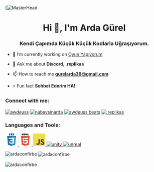 [![MasterHead](https://get.wallhere.com/photo/pokemon-video-games-pixel-art-pixels-1361959.jpg)
<h1 align="center">Hi 👋, I'm Arda Gürel</h1>
<h3 align="center">Kendi Çapımda Küçük Küçük Kodlarla Uğraşıyorum.</h3>

- 🔭 I’m currently working on [Oyun Yapıyorum](https://awdeuss.itch.io)

- 💬 Ask me about **Discord, .replikas**

- 📫 How to reach me **gurelarda36@gmail.com**

- ⚡ Fun fact **Sohbet Ederim HA!**

<h3 align="left">Connect with me:</h3>
<p align="left">
<a href="https://twitter.com/awdeuss" target="blank"><img align="center" src="https://raw.githubusercontent.com/rahuldkjain/github-profile-readme-generator/master/src/images/icons/Social/twitter.svg" alt="awdeuss" height="30" width="40" /></a>
<a href="https://instagram.com/nabaysinarda" target="blank"><img align="center" src="https://raw.githubusercontent.com/rahuldkjain/github-profile-readme-generator/master/src/images/icons/Social/instagram.svg" alt="nabaysinarda" height="30" width="40" /></a>
<a href="https://www.youtube.com/c/awdeuss beats" target="blank"><img align="center" src="https://raw.githubusercontent.com/rahuldkjain/github-profile-readme-generator/master/src/images/icons/Social/youtube.svg" alt="awdeuss beats" height="30" width="40" /></a>
<a href="https://discord.gg/.replikas" target="blank"><img align="center" src="https://raw.githubusercontent.com/rahuldkjain/github-profile-readme-generator/master/src/images/icons/Social/discord.svg" alt=".replikas" height="30" width="40" /></a>
</p>

<h3 align="left">Languages and Tools:</h3>
<p align="left"> <a href="https://www.w3schools.com/css/" target="_blank" rel="noreferrer"> <img src="https://raw.githubusercontent.com/devicons/devicon/master/icons/css3/css3-original-wordmark.svg" alt="css3" width="40" height="40"/> </a> <a href="https://www.w3.org/html/" target="_blank" rel="noreferrer"> <img src="https://raw.githubusercontent.com/devicons/devicon/master/icons/html5/html5-original-wordmark.svg" alt="html5" width="40" height="40"/> </a> <a href="https://developer.mozilla.org/en-US/docs/Web/JavaScript" target="_blank" rel="noreferrer"> <img src="https://raw.githubusercontent.com/devicons/devicon/master/icons/javascript/javascript-original.svg" alt="javascript" width="40" height="40"/> </a> <a href="https://unity.com/" target="_blank" rel="noreferrer"> <img src="https://www.vectorlogo.zone/logos/unity3d/unity3d-icon.svg" alt="unity" width="40" height="40"/> </a> <a href="https://unrealengine.com/" target="_blank" rel="noreferrer"> <img src="https://raw.githubusercontent.com/kenangundogan/fontisto/036b7eca71aab1bef8e6a0518f7329f13ed62f6b/icons/svg/brand/unreal-engine.svg" alt="unreal" width="40" height="40"/> </a> </p>

<p><img align="left" src="https://github-readme-stats.vercel.app/api/top-langs?username=ardaconfirbe&show_icons=true&locale=en&layout=compact" alt="ardaconfirbe" /></p>

<p>&nbsp;<img align="center" src="https://github-readme-stats.vercel.app/api?username=ardaconfirbe&show_icons=true&locale=en" alt="ardaconfirbe" /></p>

<p><img align="center" src="https://github-readme-streak-stats.herokuapp.com/?user=ardaconfirbe&" alt="ardaconfirbe" /></p>
